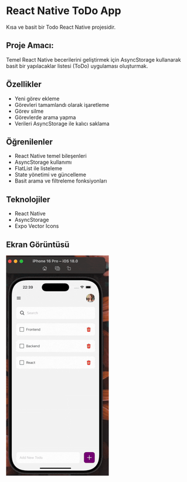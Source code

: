 # React Native ToDo App

Kısa ve basit bir Todo React Native projesidir.

## Proje Amacı:

Temel React Native becerilerini geliştirmek için AsyncStorage kullanarak basit bir yapılacaklar listesi (ToDo) uygulaması oluşturmak.

## Özellikler

- Yeni görev ekleme
- Görevleri tamamlandı olarak işaretleme
- Görev silme
- Görevlerde arama yapma
- Verileri AsyncStorage ile kalıcı saklama

## Öğrenilenler

- React Native temel bileşenleri
- AsyncStorage kullanımı
- FlatList ile listeleme
- State yönetimi ve güncelleme
- Basit arama ve filtreleme fonksiyonları

## Teknolojiler

- React Native
- AsyncStorage
- Expo Vector Icons

## Ekran Görüntüsü

![](./assets/gif/a.gif)
